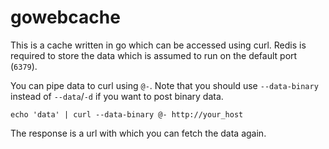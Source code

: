gowebcache
==========

This is a cache written in go which can be accessed using curl.
Redis is required to store the data which is assumed to run on the default port (```6379```).

You can pipe data to curl using ```@-```.
Note that you should use ```--data-binary``` instead of ```--data```/```-d``` if you want to post binary data.

```
echo 'data' | curl --data-binary @- http://your_host
```

The response is a url with which you can fetch the data again.